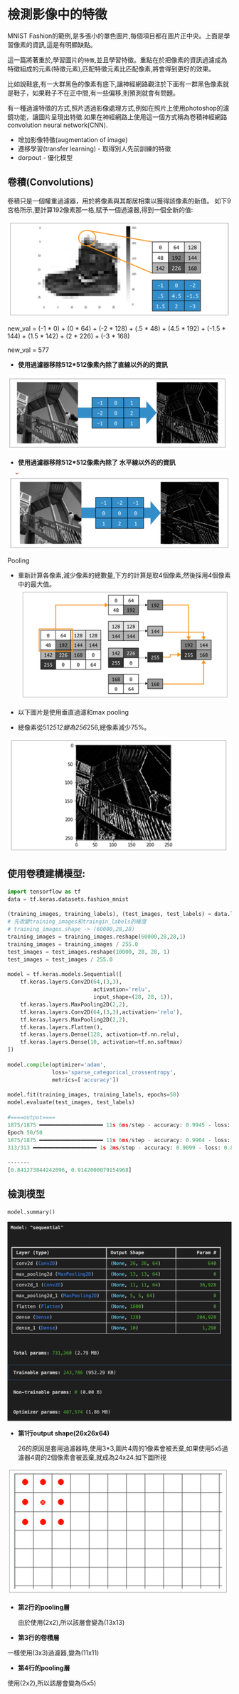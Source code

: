 # 檢測影像中的特徵
MNIST Fashion的範例,是多張小的單色圖片,每個項目都在圖片正中央。上面是學習像素的資訊,這是有明顯缺點。

這一篇將著重於,學習圖片的`特徵`,並且學習特徵。重點在於把像素的資訊過濾成為特徵組成的元素(特徵元素),匹配特徵元素比匹配像素,將會得到更好的效果。

比如說鞋底,有一大群黑色的像素有底下,讓神經網路觀注於下面有一群黑色像素就是鞋子，如果鞋子不在正中間,有一些偏移,則預測就會有問題。

有一種過濾特徵的方式,照片透過影像處理方式,例如在照片上使用photoshop的濾鏡功能，讓圖片呈現出特徵.如果在神經網路上使用這一個方式稱為卷積神經網路convolution neural network(CNN).

- 增加影像特徵(augmentation of image)
- 遷移學習(transfer learning) - 取得別人先前訓練的特徵
- dorpout - 優化模型

## 卷積(Convolutions)
卷積只是一個權重過濾器，用於將像素與其鄰居相乘以獲得該像素的新值。
如下9宮格所示,要計算192像素那一格,賦予一個過濾器,得到一個全新的值:

![](./images/pic1.png)

new_val = (-1 * 0) + (0 * 64) + (-2 * 128) +
(.5 * 48) + (4.5 * 192) + (-1.5 * 144) +
(1.5 * 142) + (2 * 226) + (-3 * 168)

new_val = 577

- **使用過濾器移除512*512像素內除了直線以外的的資訊**

![](./images/pic2.png)

- **使用過濾器移除512*512像素內除了 水平線以外的的資訊**

![](./images/pic3.png)


Pooling
- 重新計算各像素,減少像素的總數量,下方的計算是取4個像素,然後採用4個像素中的最大值。
![](./images/pic4.png)


- 以下圖片是使用垂直過濾和max pooling
- 總像素從512*512變為256*256,總像素減少75%。


![](./images/pic5.png)

## 使用卷積建構模型:

```python
import tensorflow as tf
data = tf.keras.datasets.fashion_mnist

(training_images, training_labels), (test_images, test_labels) = data.load_data()
# 先改變training_images和traingin_labels的維度
# training_images.shape -> (60000,28,28)
training_images = training_images.reshape(60000,28,28,1)
training_images = training_images / 255.0
test_images = test_images.reshape(10000, 28, 28, 1)
test_images = test_images / 255.0

model = tf.keras.models.Sequential([
    tf.keras.layers.Conv2D(64,(3,3),
                           activation='relu',
                           input_shape=(28, 28, 1)),
    tf.keras.layers.MaxPooling2D(2,2),
    tf.keras.layers.Conv2D(64,(3,3),activation='relu'),
    tf.keras.layers.MaxPooling2D(2,2),
    tf.keras.layers.Flatten(),
    tf.keras.layers.Dense(128, activation=tf.nn.relu),
    tf.keras.layers.Dense(10, activation=tf.nn.softmax)
])

model.compile(optimizer='adam',
              loss='sparse_categorical_crossentropy',
              metrics=['accuracy'])

model.fit(training_images, training_labels, epochs=50)
model.evaluate(test_images, test_labels)

#====output====
1875/1875 ━━━━━━━━━━━━━━━━━━━━ 11s 6ms/step - accuracy: 0.9945 - loss: 0.0187
Epoch 50/50
1875/1875 ━━━━━━━━━━━━━━━━━━━━ 11s 6ms/step - accuracy: 0.9964 - loss: 0.0123
313/313 ━━━━━━━━━━━━━━━━━━━━ 1s 2ms/step - accuracy: 0.9099 - loss: 0.8568

-------
[0.841273844242096, 0.9142000079154968]
```

## 檢測模型

```python
model.summary()
```

![](./images/pic6.png)

- **第1行output shape(26x26x64)**

	26的原因是套用過濾器時,使用3*3,圖片4周的1像素會被丟棄,如果使用5x5過濾器4周的2個像素會被丟棄,就成為24x24.如下圖所視
	
![](./images/pic7.png)

- **第2行的pooling層**

	由於使用(2x2),所以該層會變為(13x13)
	
- **第3行的卷積層**

一樣使用(3x3)過濾器,變為(11x11)

- **第4行的pooling層**

使用(2x2),所以該層會變為(5x5)

